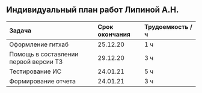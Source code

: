 ## Индивидуальный план работ Липиной А.Н.


|Задача                                         | Срок окончания |Трудоемкость / ч |
|:--------------                                |:---------------|:-------------|
|Оформление гитхаб                              | 25.12.20       | 1 ч |
|Помощь в составлении первой версии ТЗ                   | 29.12.20       | 3 ч |
|Тестирование ИС                                | 24.01.21       | 5 ч |
|Формирование отчета                            | 24.01.21       | 3 ч |
